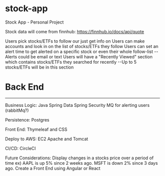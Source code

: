 # stock-app
Stock App - Personal Project

Stock data will come from finnhub:
https://finnhub.io/docs/api/quote 

Users pick stocks/ETFs to follow our just get info on
Users can make accounts and look in on the list of stocks/ETFs they follow
Users can set an alert time to get alerted on a specific stock or even their whole follow-list 
--Alerts could be email or text
Users will have a "Recently Viewed" section which contains stocks/ETFs they searched for recently 
--Up to 5 stocks/ETFs will be in this section

# Back End
---------------------
Business Logic:
Java
Spring Data
Spring Security
MQ for alerting users (rabbitMq?)

Persistence:
Postgres

Front End:
Thymeleaf and CSS

Deploy to AWS:
EC2
Apache and Tomcat

CI/CD:
CircleCI

Future Considerations:
Display changes in a stocks price over a period of time
 ex) AAPL is up 5% since 2 weeks ago. MSFT is down 2% since 3 days ago.
Create a Front End using Angular or React
